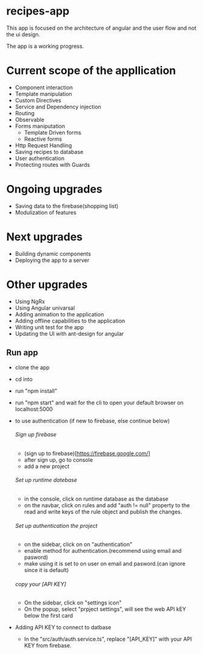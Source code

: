 # recipes-app
This app is focused on the architecture of angular and the user flow and not the ui design.

The app is a working progress.

# Current scope of the appllication
 - Component interaction
 - Template manipulation
 - Custom Directives
 - Service and Dependency injection
 - Routing
 - Observable
 - Forms maniputation
    - Template Driven forms
    - Reactive forms
 - Http Request Handling
 - Saving recipes to database
 - User authentication
 - Protecting routes with Guards
    
# Ongoing upgrades
 - Saving data to the firebase(shopping list)
 - Modulization of features
 
# Next upgrades
 - Building dynamic components
 - Deploying the app to a server
 
# Other upgrades
 - Using NgRx
 - Using Angular univarsal
 - Adding animation to the application
 - Adding offline capabilities to the application
 - Writing unit test for the app
 - Updating the UI with ant-design for angular

## Run app
 - clone the app
 - cd into <app dir>
 - run "npm install"
 - run "npm start" and wait for the cli to open your default browser on localhost:5000
 - to use authentication (if new to firebase, else continue below)
    ###### Sign up firebase
     - (sign up to firebase)[https://firebase.google.com/]
     - after sign up, go to console
     - add a new project

    ###### Set up runtime datebase
     - in the console, click on runtime database as the database
     - on the navbar, click on rules and add "auth != null" property to the read and write keys of the rule object and publish the changes.

    ###### Set up authentication the project
     - on the sidebar, click on on "authentication"
     - enable method for authentication.(recommend using email and pasword)
     - make using it is set to on user on email and pasword.(can ignore since it is default)
    
    ###### copy your [API KEY]
     - On the sidebar, click on "settings icon"
     - On the popup, select "prpject settings", will see the web API kEY below the first card

  - Adding API KEY to connect to datbase
     - In the "src/auth/auth.service.ts", replace "[API_KEY]" with your API KEY from firebase.
